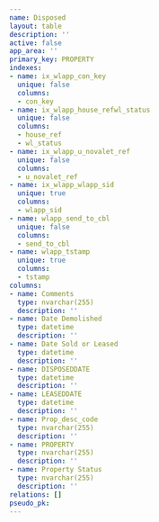 ```yaml
---
name: Disposed
layout: table
description: ''
active: false
app_area: ''
primary_key: PROPERTY
indexes:
- name: ix_wlapp_con_key
  unique: false
  columns:
  - con_key
- name: ix_wlapp_house_refwl_status
  unique: false
  columns:
  - house_ref
  - wl_status
- name: ix_wlapp_u_novalet_ref
  unique: false
  columns:
  - u_novalet_ref
- name: ix_wlapp_wlapp_sid
  unique: true
  columns:
  - wlapp_sid
- name: wlapp_send_to_cbl
  unique: false
  columns:
  - send_to_cbl
- name: wlapp_tstamp
  unique: true
  columns:
  - tstamp
columns:
- name: Comments
  type: nvarchar(255)
  description: ''
- name: Date Demolished
  type: datetime
  description: ''
- name: Date Sold or Leased
  type: datetime
  description: ''
- name: DISPOSEDDATE
  type: datetime
  description: ''
- name: LEASEDDATE
  type: datetime
  description: ''
- name: Prop_desc_code
  type: nvarchar(255)
  description: ''
- name: PROPERTY
  type: nvarchar(255)
  description: ''
- name: Property Status
  type: nvarchar(255)
  description: ''
relations: []
pseudo_pk: 
---
```


